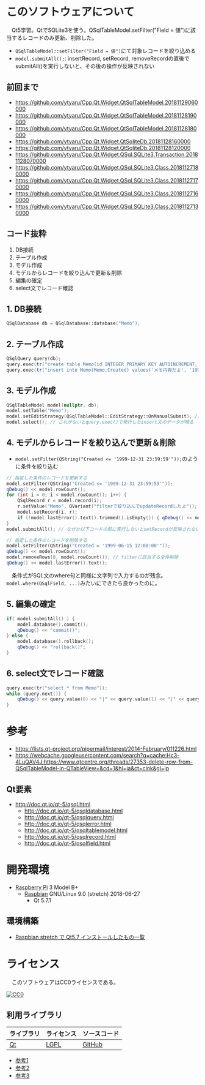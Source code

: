﻿# このソフトウェアについて

　Qt5学習。QtでSQLite3を使う。QSqlTableModel.setFilter("Field = 値")に該当するレコードのみ更新、削除した。

* `QSqlTableModel::setFilter("Field = 値")`にて対象レコードを絞り込める
* `model.submitAll();`: insertRecord, setRecord, removeRecordの直後でsubmitAll()を実行しないと、その後の操作が反映されない

## 前回まで

* https://github.com/ytyaru/Cpp.Qt.Widget.QtSqlTableModel.20181129060000
* https://github.com/ytyaru/Cpp.Qt.Widget.QtSqlTableModel.20181128190000
* https://github.com/ytyaru/Cpp.Qt.Widget.QtSqlTableModel.20181128180000
* https://github.com/ytyaru/Cpp.Qt.Widget.QtSqliteDb.20181128160000
* https://github.com/ytyaru/Cpp.Qt.Widget.QtSqliteDb.20181128120000
* https://github.com/ytyaru/Cpp.Qt.Widget.QSql.SQLite3.Transaction.20181128070000
* https://github.com/ytyaru/Cpp.Qt.Widget.QSql.SQLite3.Class.20181127180000
* https://github.com/ytyaru/Cpp.Qt.Widget.QSql.SQLite3.Class.20181127170000
* https://github.com/ytyaru/Cpp.Qt.Widget.QSql.SQLite3.Class.20181127160000
* https://github.com/ytyaru/Cpp.Qt.Widget.QSql.SQLite3.Class.20181127130000

## コード抜粋

1. DB接続
2. テーブル作成
3. モデル作成
4. モデルからレコードを絞り込んで更新＆削除
5. 編集の確定
6. select文でレコード確認

## 1. DB接続

```cpp
QSqlDatabase db = QSqlDatabase::database("Memo");
```

## 2. テーブル作成

```cpp
QSqlQuery query(db);
query.exec(tr("create table Memo(id INTEGER PRIMARY KEY AUTOINCREMENT, Memo TEXT, Created TEXT)"));
query.exec(tr("insert into Memo(Memo,Created) values('メモ内容だよ', '1999-12-31 23:59:59')"));
```

## 3. モデル作成

```cpp
QSqlTableModel model(nullptr, db);
model.setTable("Memo");
model.setEditStrategy(QSqlTableModel::EditStrategy::OnManualSubmit); // これがないとmodel.removeRow, removeRowsが反映されない
model.select(); // これがないとquery.exec()で発行したinsert文のデータが残る
```

## 4. モデルからレコードを絞り込んで更新＆削除

* `model.setFilter(QString("Created <= '1999-12-31 23:59:59'"));`のように条件を絞り込む

```cpp
// 指定した条件のレコードを更新する
model.setFilter(QString("Created <= '1999-12-31 23:59:59'"));
qDebug() << model.rowCount();
for (int i = 0; i < model.rowCount(); i++) {
    QSqlRecord r = model.record(i);
    r.setValue("Memo", QVariant("filterで絞り込んでupdateRecordしたよ"));
    model.setRecord(i, r);
    if (!model.lastError().text().trimmed().isEmpty()) { qDebug() << model.lastError().text(); }
}
model.submitAll(); // なぜか以下コードの前に実行しないとsetRecordが反映されない！
```

```cpp
// 指定した条件のレコードを削除する
model.setFilter(QString("Created = '1999-06-15 12:00:00'"));
qDebug() << model.rowCount();
model.removeRows(0, model.rowCount()); // filterに該当する全件削除
qDebug() << model.lastError().text();
```

　条件式がSQL文のwhere句と同様に文字列で入力するのが残念。`model.where(QSqlField, ...)`みたいにできたら良かったのに。

## 5. 編集の確定

```cpp
if( model.submitAll() ) {
    model.database().commit();
    qDebug() << "commit()";
} else {
    model.database().rollback();
    qDebug() << "rollback()";
}
```

## 6. select文でレコード確認

```cpp
query.exec(tr("select * from Memo"));
while (query.next()) {
    qDebug() << query.value(0) << "|" << query.value(1) << "|" << query.value(2);
}
```

# 参考

* https://lists.qt-project.org/pipermail/interest/2014-February/011226.html
* https://webcache.googleusercontent.com/search?q=cache:Hc3-4LuQAV4J:https://www.qtcentre.org/threads/27353-delete-row-from-QSqlTableModel-in-QTableView+&cd=1&hl=ja&ct=clnk&gl=jp

## Qt要素

* http://doc.qt.io/qt-5/qsql.html
    * http://doc.qt.io/qt-5/qsqldatabase.html
    * http://doc.qt.io/qt-5/qsqlquery.html
    * http://doc.qt.io/qt-5/qsqlerror.html
    * http://doc.qt.io/qt-5/qsqltablemodel.html
    * http://doc.qt.io/qt-5/qsqlrecord.html
    * http://doc.qt.io/qt-5/qsqlfield.html

# 開発環境

* [Raspberry Pi](https://ja.wikipedia.org/wiki/Raspberry_Pi) 3 Model B+
    * [Raspbian](https://www.raspberrypi.org/downloads/raspbian/) GNU/Linux 9.0 (stretch) 2018-06-27
        * Qt 5.7.1

## 環境構築

* [Raspbian stretch で Qt5.7 インストールしたもの一覧](http://ytyaru.hatenablog.com/entry/2019/12/17/000000)

# ライセンス

　このソフトウェアはCC0ライセンスである。

[![CC0](http://i.creativecommons.org/p/zero/1.0/88x31.png "CC0")](http://creativecommons.org/publicdomain/zero/1.0/deed.ja)

## 利用ライブラリ

ライブラリ|ライセンス|ソースコード
----------|----------|------------
[Qt](http://doc.qt.io/)|[LGPL](http://doc.qt.io/qt-5/licensing.html)|[GitHub](https://github.com/qt)

* [参考1](https://www3.sra.co.jp/qt/licence/index.html)
* [参考2](http://kou-lowenergy.hatenablog.com/entry/2017/02/17/154720)
* [参考3](https://qiita.com/ynuma/items/e8749233677821a81fcc)

